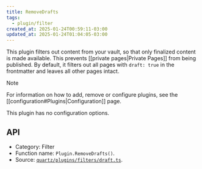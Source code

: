 ```yaml
---
title: RemoveDrafts
tags:
  - plugin/filter
created_at: 2025-01-24T00:59:11-03:00
updated_at: 2025-01-24T01:04:05-03:00
---
```


This plugin filters out content from your vault, so that only finalized content is made available. This prevents [[private pages|Private Pages]] from being published. By default, it filters out all pages with `draft: true` in the frontmatter and leaves all other pages intact.

> [!note]
> For information on how to add, remove or configure plugins, see the [[configuration#Plugins|Configuration]] page.

This plugin has no configuration options.

## API

- Category: Filter
- Function name: `Plugin.RemoveDrafts()`.
- Source: [`quartz/plugins/filters/draft.ts`](https://github.com/jackyzha0/quartz/blob/v4/quartz/plugins/filters/draft.ts).
